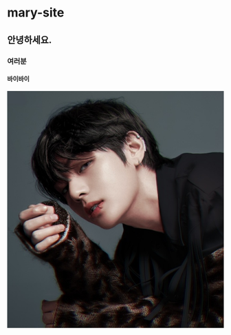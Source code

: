 # mary-site  
## 안녕하세요.  
### 여러분  
#### 바이바이  

![tata](https://github.com/kimary-cloud/mary-site/blob/master/tata.jpg?raw=true)
